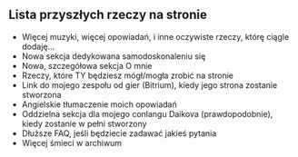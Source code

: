 <BackToOther :others="2"></BackToOther>

## Lista przyszłych rzeczy na stronie

- Więcej muzyki, więcej opowiadań, i inne oczywiste rzeczy, którę ciągle dodaję...
- Nowa sekcja dedykowana samodoskonaleniu się
- Nowa, szczegółowa sekcja O mnie
- Rzeczy, które TY będziesz mógł/mogła zrobić na stronie
- Link do mojego zespołu od gier (Bitrium), kiedy jego strona zostanie stworzona
- Angielskie tłumaczenie moich opowiadań
- Oddzielna sekcja dla mojego conlangu Daikova (prawdopodobnie), kiedy zostanie w pełni stworzony
- Dłuższe FAQ, jeśli będziecie zadawać jakieś pytania
- Więcej śmieci w archiwum